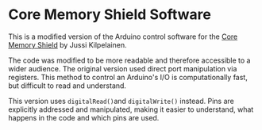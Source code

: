# Core Memory Shield Software

This is a modified version of the Arduino control software for the [Core Memory Shield](http://jussikilpelainen.kapsi.fi/wordpress/?p=213) by Jussi Kilpelainen.

The code was modified to be more readable and therefore accessible to a wider audience. The original version used direct port manipulation via registers. This method to control an Arduino's I/O is computationally fast, but difficult to read and understand.

This version uses `digitalRead()`and `digitalWrite()` instead. Pins are explicitly addressed and manipulated, making it easier to understand, what happens in the code and which pins are used.

 
